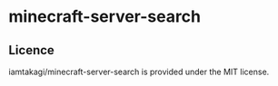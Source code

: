 # minecraft-server-search

## Licence
iamtakagi/minecraft-server-search is provided under the MIT license.
